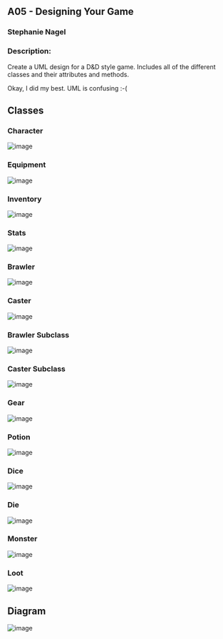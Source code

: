 ## A05 - Designing Your Game
### Stephanie Nagel
### Description:

Create a UML design for a D&D style game. Includes all of the different classes and their attributes and methods. 

Okay, I did my best. UML is confusing :-(

## Classes

### Character
![image](https://user-images.githubusercontent.com/25186303/236021445-52be1983-12a4-44cd-923b-0692298a5dc8.png)

### Equipment
![image](https://user-images.githubusercontent.com/25186303/236021568-3ff109c9-4580-412a-a1c4-2bd8b5f60611.png)

### Inventory
![image](https://user-images.githubusercontent.com/25186303/236021639-b5495e2a-ad31-404a-a987-c77cabd2a041.png)

### Stats
![image](https://user-images.githubusercontent.com/25186303/236021715-f8199fe2-9810-45ea-a194-a7e309284d2f.png)

### Brawler
![image](https://user-images.githubusercontent.com/25186303/236021990-90a64baa-335e-415c-a384-e90c849ceda9.png)

### Caster
![image](https://user-images.githubusercontent.com/25186303/236022091-e403f78c-6653-4464-9e16-34afd7b5545e.png)

### Brawler Subclass
![image](https://user-images.githubusercontent.com/25186303/236022169-7edf4728-3970-455c-82eb-78ece87087a5.png)

### Caster Subclass
![image](https://user-images.githubusercontent.com/25186303/236022200-3d262ddf-c34b-45c5-999b-e1f234fc2fac.png)

### Gear
![image](https://user-images.githubusercontent.com/25186303/236022255-659da947-3b50-42c0-a754-2d573bff603e.png)

### Potion
![image](https://user-images.githubusercontent.com/25186303/236022317-9b68fa28-2712-45b6-9ab8-7336d69ed986.png)

### Dice
![image](https://user-images.githubusercontent.com/25186303/236022363-be3779b9-6f70-483d-bd61-2d0ddfbc61eb.png)

### Die
![image](https://user-images.githubusercontent.com/25186303/236022431-2fc21727-4a14-4098-8c65-fe7c5ea3be38.png)

### Monster
![image](https://user-images.githubusercontent.com/25186303/236022480-3c44df2c-393d-4f46-baaa-2ac79560dc41.png)

### Loot
![image](https://user-images.githubusercontent.com/25186303/236022551-0d110612-a11f-4ac1-8950-aae0d923bd02.png)

## Diagram
![image](https://user-images.githubusercontent.com/25186303/236022658-78f61875-bb6f-49b6-976d-26b32c584dfc.png)

